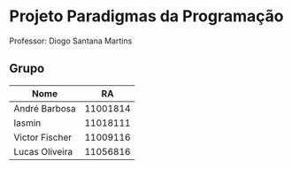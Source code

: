 # Projeto Paradigmas da Programação

Professor: Diogo Santana Martins

## Grupo
| Nome           | RA       | 
| -------------- | -------- | 
| André Barbosa  | 11001814 | 
| Iasmin         | 11018111 |
| Victor Fischer | 11009116 |
| Lucas Oliveira | 11056816 |

